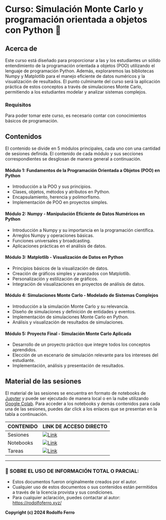 # Curso: Simulación Monte Carlo y programación orientada a objetos con Python 🐍

## Acerca de

Este curso está diseñado para proporcionar a las y los estudiantes un sólido entendimiento de la programación orientada a objetos (POO) utilizando el lenguaje de programación Python. Además, exploraremos las bibliotecas Numpy y Matplotlib para el manejo eficiente de datos numéricos y la visualización de resultados. El punto culminante del curso será la aplicación práctica de estos conceptos a través de simulaciones Monte Carlo, permitiendo a los estudiantes modelar y analizar sistemas complejos.

### Requisitos

Para poder tomar este curso, es necesario contar con conocimientos básicos de programación.

## Contenidos

El contenido se divide en 5 módulos principales, cada uno con una cantidad de sesiones definida. El contenido de cada módulo y sus secciones correspondientes se desglosan de manera general a continuación.

#### **Módulo 1: Fundamentos de la Programación Orientada a Objetos (POO) en Python**

- Introducción a la POO y sus principios.
- Clases, objetos, métodos y atributos en Python.
- Encapsulamiento, herencia y polimorfismo.
- Implementación de POO en proyectos simples.

#### **Módulo 2: Numpy - Manipulación Eficiente de Datos Numéricos en Python**

- Introducción a Numpy y su importancia en la programación científica.
- Arreglos Numpy y operaciones básicas.
- Funciones universales y broadcasting.
- Aplicaciones prácticas en el análisis de datos.

#### **Módulo 3: Matplotlib - Visualización de Datos en Python**

- Principios básicos de la visualización de datos.
- Creación de gráficos simples y avanzados con Matplotlib.
- Personalización y estilización de gráficos.
- Integración de visualizaciones en proyectos de análisis de datos.


#### **Módulo 4: Simulaciones Monte Carlo - Modelado de Sistemas Complejos**

- Introducción a la simulación Monte Carlo y su relevancia.
- Diseño de simulaciones y definición de entidades y eventos.
- Implementación de simulaciones Monte Carlo en Python.
- Análisis y visualización de resultados de simulaciones.


#### **Módulo 5: Proyecto Final - Simulación Monte Carlo Aplicada**

- Desarrollo de un proyecto práctico que integre todos los conceptos aprendidos.
- Elección de un escenario de simulación relevante para los intereses del estudiante.
- Implementación, análisis y presentación de resultados.


## Material de las sesiones

El material de las sesiones se encuentra en formato de notebooks de [Jupyter](https://jupyter.org/) y puede ser ejecutado de manera local o en la nube utilizando [Google Colab](https://colab.google/). Para acceder a los notebooks y demás contenidos para cada una de las sesiones, puedes dar click a los enlaces que se presentan en la tabla a continuación.

| CONTENIDO | LINK DE ACCESO DIRECTO |
| --------- | ---------------------- |
| Sesiones  | [![Link](https://img.shields.io/badge/Link%20a%20contenidos-8A2BE2)](/sesiones/README.md) |
| Notebooks | [![Link](https://img.shields.io/badge/Link%20a%20contenidos-8A2BE2)](/notebooks/README.md) |
| Tareas    | [![Link](https://img.shields.io/badge/Link%20a%20contenidos-8A2BE2)](/tareas/README.md) |

---

### **🔐 SOBRE EL USO DE INFORMACIÓN TOTAL O PARCIAL:**

- Estos documentos fueron originalmente creados por el autor.
- Cualquier uso de estos documentos o sus contenidos están permitidos a través de la licencia provista y sus condiciones.
- Para cualquier aclaración, puedes contactar al autor: https://rodolfoferro.xyz/

**Copyright (c) 2024 Rodolfo Ferro**